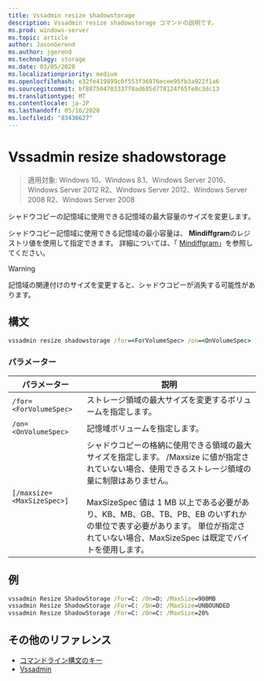 ```yaml
---
title: Vssadmin resize shadowstorage
description: Vssadmin resize shadowstorage コマンドの説明です。
ms.prod: windows-server
ms.topic: article
author: JasonGerend
ms.author: jgerend
ms.technology: storage
ms.date: 03/05/2020
ms.localizationpriority: medium
ms.openlocfilehash: e32fe419899c0f553f36976ecee95fb3a922f1a6
ms.sourcegitcommit: bf887504703337f8ad685d778124f65fe8c3dc13
ms.translationtype: MT
ms.contentlocale: ja-JP
ms.lasthandoff: 05/16/2020
ms.locfileid: "83436627"
---
```

# <a name="vssadmin-resize-shadowstorage"></a>Vssadmin resize shadowstorage

> 適用対象: Windows 10、Windows 8.1、Windows Server 2016、Windows Server 2012 R2、Windows Server 2012、Windows Server 2008 R2、Windows Server 2008

シャドウコピーの記憶域に使用できる記憶域の最大容量のサイズを変更します。

シャドウコピー記憶域に使用できる記憶域の最小容量は、 **Mindiffgram**のレジストリ値を使用して指定できます。 詳細については、「 [Mindiffgram](https://docs.microsoft.com/windows/win32/backup/registry-keys-for-backup-and-restore#mindiffareafilesize)」を参照してください。

> [!WARNING]
> 記憶域の関連付けのサイズを変更すると、シャドウコピーが消失する可能性があります。

## <a name="syntax"></a>構文

```cmd
vssadmin resize shadowstorage /for=<ForVolumeSpec> /on=<OnVolumeSpec> [/maxsize=<MaxSizeSpec>]
```

### <a name="parameters"></a>パラメーター

|パラメーター|説明|
|---|---|
`/for=<ForVolumeSpec>`  | ストレージ領域の最大サイズを変更するボリュームを指定します。
`/on=<OnVolumeSpec>` | 記憶域ボリュームを指定します。
`[/maxsize=<MaxSizeSpec>]` |  シャドウコピーの格納に使用できる領域の最大サイズを指定します。 /Maxsize に値が指定されていない場合、使用できるストレージ領域の量に制限はありません。  <br> <br> MaxSizeSpec 値は 1 MB 以上である必要があり、KB、MB、GB、TB、PB、EB のいずれかの単位で表す必要があります。 単位が指定されていない場合、MaxSizeSpec は既定でバイトを使用します。

## <a name="examples"></a>例

```cmd
vssadmin Resize ShadowStorage /For=C: /On=D: /MaxSize=900MB
vssadmin Resize ShadowStorage /For=C: /On=D: /MaxSize=UNBOUNDED
vssadmin Resize ShadowStorage /For=C: /On=C: /MaxSize=20%
```

## <a name="additional-references"></a>その他のリファレンス

* [コマンドライン構文のキー](https://docs.microsoft.com/windows-server/administration/windows-commands/command-line-syntax-key)
* [Vssadmin](vssadmin.md)
